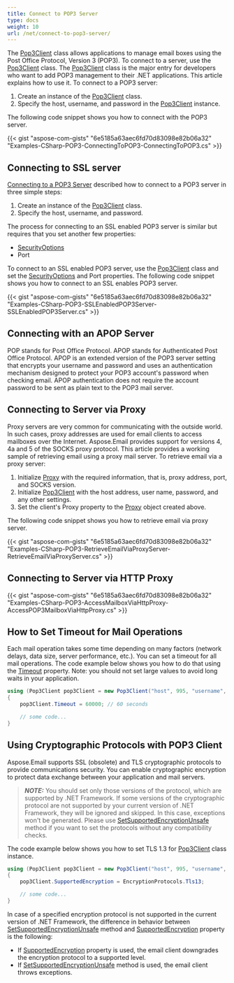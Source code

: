 ```yaml
---
title: Connect to POP3 Server
type: docs
weight: 10
url: /net/connect-to-pop3-server/
---
```



The [Pop3Client](https://apireference.aspose.com/email/net/aspose.email.clients.pop3/pop3client) class allows applications to manage email boxes using the Post Office Protocol, Version 3 (POP3). To connect to a server, use the [Pop3Client](https://apireference.aspose.com/email/net/aspose.email.clients.pop3/pop3client) class. The [Pop3Client](https://apireference.aspose.com/email/net/aspose.email.clients.pop3/pop3client) class is the major entry for developers who want to add POP3 management to their .NET applications. This article explains how to use it. To connect to a POP3 server:

1. Create an instance of the [Pop3Client](https://apireference.aspose.com/email/net/aspose.email.clients.pop3/pop3client) class.
1. Specify the host, username, and password in the [Pop3Client](https://apireference.aspose.com/email/net/aspose.email.clients.pop3/pop3client) instance.

The following code snippet shows you how to connect with the POP3 server.



{{< gist "aspose-com-gists" "6e5185a63aec6fd70d83098e82b06a32" "Examples-CSharp-POP3-ConnectingToPOP3-ConnectingToPOP3.cs" >}}
## **Connecting to SSL server**
[Connecting to a POP3 Server](#connecting-to-pop3-server) described how to connect to a POP3 server in three simple steps:

1. Create an instance of the [Pop3Client](https://apireference.aspose.com/email/net/aspose.email.clients.pop3/pop3client) class.
1. Specify the host, username, and password.

The process for connecting to an SSL enabled POP3 server is similar but requires that you set another few properties:

- [SecurityOptions](https://apireference.aspose.com/email/net/aspose.email.clients/securityoptions)
- Port

To connect to an SSL enabled POP3 server, use the [Pop3Client](https://apireference.aspose.com/email/net/aspose.email.clients.pop3/pop3client) class and set the [SecurityOptions](https://apireference.aspose.com/email/net/aspose.email.clients/securityoptions) and Port properties. The following code snippet shows you how to connect to an SSL enables POP3 server.



{{< gist "aspose-com-gists" "6e5185a63aec6fd70d83098e82b06a32" "Examples-CSharp-POP3-SSLEnabledPOP3Server-SSLEnabledPOP3Server.cs" >}}
## **Connecting with an APOP Server**
POP stands for Post Office Protocol. APOP stands for Authenticated Post Office Protocol. APOP is an extended version of the POP3 server setting that encrypts your username and password and uses an authentication mechanism designed to protect your POP3 account's password when checking email. APOP authentication does not require the account password to be sent as plain text to the POP3 mail server.
## **Connecting to Server via Proxy**
Proxy servers are very common for communicating with the outside world. In such cases, proxy addresses are used for email clients to access mailboxes over the Internet. Aspose.Email provides support for versions 4, 4a and 5 of the SOCKS proxy protocol. This article provides a working sample of retrieving email using a proxy mail server. To retrieve email via a proxy server:

1. Initialize [Proxy](https://apireference.aspose.com/email/net/aspose.email.clients/proxy) with the required information, that is, proxy address, port, and SOCKS version.
1. Initialize [Pop3Client](https://apireference.aspose.com/email/net/aspose.email.clients.pop3/pop3client) with the host address, user name, password, and any other settings.
1. Set the client's Proxy property to the [Proxy](https://apireference.aspose.com/email/net/aspose.email.clients/proxy) object created above.

The following code snippet shows you how to retrieve email via proxy server.

{{< gist "aspose-com-gists" "6e5185a63aec6fd70d83098e82b06a32" "Examples-CSharp-POP3-RetrieveEmailViaProxyServer-RetrieveEmailViaProxyServer.cs" >}}
## **Connecting to Server via HTTP Proxy**
{{< gist "aspose-com-gists" "6e5185a63aec6fd70d83098e82b06a32" "Examples-CSharp-POP3-AccessMailboxViaHttpProxy-AccessPOP3MailboxViaHttpProxy.cs" >}}

## **How to Set Timeout for Mail Operations**
Each mail operation takes some time depending on many factors (network delays, data size, server performance, etc.). You can set a timeout for all mail operations. The code example below shows you how to do that using the [Timeout](https://apireference.aspose.com/email/net/aspose.email.clients/emailclient/properties/timeout) property. Note: you should not set large values to avoid long waits in your application.

```csharp
using (Pop3Client pop3Client = new Pop3Client("host", 995, "username", "password", SecurityOptions.Auto))
{
    pop3Client.Timeout = 60000; // 60 seconds

    // some code...
}
```

## **Using Cryptographic Protocols with POP3 Client**
Aspose.Email supports SSL (obsolete) and TLS cryptographic protocols to provide communications security. You can enable cryptographic encryption to protect data exchange between your application and mail servers.

> **_NOTE:_**  You should set only those versions of the protocol, which are supported by .NET Framework. If some versions of the cryptographic protocol are not supported by your current version of .NET Framework, they will be ignored and skipped. In this case, exceptions won't be generated. Please use [SetSupportedEncryptionUnsafe](https://apireference.aspose.com/email/net/aspose.email.clients/emailclient/methods/setsupportedencryptionunsafe) method if you want to set the protocols without any compatibility checks.

The code example below shows you how to set TLS 1.3 for [Pop3Client](https://apireference.aspose.com/email/net/aspose.email.clients.pop3/pop3client) class instance.

```csharp
using (Pop3Client pop3Client = new Pop3Client("host", 995, "username", "password", SecurityOptions.Auto))
{
    pop3Client.SupportedEncryption = EncryptionProtocols.Tls13;

    // some code...
}
```

In case of a specified encryption protocol is not supported in the current version of .NET Framework, the difference in behavior between [SetSupportedEncryptionUnsafe](https://apireference.aspose.com/email/net/aspose.email.clients/emailclient/methods/setsupportedencryptionunsafe) method and [SupportedEncryption](https://apireference.aspose.com/email/net/aspose.email.clients/emailclient/properties/supportedencryption) property is the following:
- If [SupportedEncryption](https://apireference.aspose.com/email/net/aspose.email.clients/emailclient/properties/supportedencryption) property is used, the email client downgrades the encryption protocol to a supported level.
- If [SetSupportedEncryptionUnsafe](https://apireference.aspose.com/email/net/aspose.email.clients/emailclient/methods/setsupportedencryptionunsafe) method is used, the email client throws exceptions.
